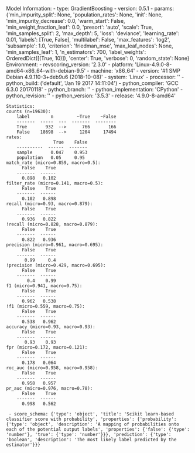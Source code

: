 Model Information:
	 - type: GradientBoosting
	 - version: 0.5.1
	 - params: {'min_impurity_split': None, 'population_rates': None, 'init': None, 'min_impurity_decrease': 0.0, 'warm_start': False, 'min_weight_fraction_leaf': 0.0, 'presort': 'auto', 'scale': True, 'min_samples_split': 2, 'max_depth': 5, 'loss': 'deviance', 'learning_rate': 0.01, 'labels': [True, False], 'multilabel': False, 'max_features': 'log2', 'subsample': 1.0, 'criterion': 'friedman_mse', 'max_leaf_nodes': None, 'min_samples_leaf': 1, 'n_estimators': 700, 'label_weights': OrderedDict([(True, 10)]), 'center': True, 'verbose': 0, 'random_state': None}
	Environment:
	 - revscoring_version: '2.3.0'
	 - platform: 'Linux-4.9.0-8-amd64-x86_64-with-debian-9.5'
	 - machine: 'x86_64'
	 - version: '#1 SMP Debian 4.9.110-3+deb9u6 (2018-10-08)'
	 - system: 'Linux'
	 - processor: ''
	 - python_build: ('default', 'Jan 19 2017 14:11:04')
	 - python_compiler: 'GCC 6.3.0 20170118'
	 - python_branch: ''
	 - python_implementation: 'CPython'
	 - python_revision: ''
	 - python_version: '3.5.3'
	 - release: '4.9.0-8-amd64'
	
	Statistics:
	counts (n=19630):
		label        n         ~True    ~False
		-------  -----  ---  -------  --------
		True       932  -->      766       166
		False    18698  -->     1204     17494
	rates:
		              True    False
		----------  ------  -------
		sample       0.047    0.953
		population   0.05     0.95
	match_rate (micro=0.859, macro=0.5):
		  False    True
		-------  ------
		  0.898   0.102
	filter_rate (micro=0.141, macro=0.5):
		  False    True
		-------  ------
		  0.102   0.898
	recall (micro=0.93, macro=0.879):
		  False    True
		-------  ------
		  0.936   0.822
	!recall (micro=0.828, macro=0.879):
		  False    True
		-------  ------
		  0.822   0.936
	precision (micro=0.961, macro=0.695):
		  False    True
		-------  ------
		   0.99     0.4
	!precision (micro=0.429, macro=0.695):
		  False    True
		-------  ------
		    0.4    0.99
	f1 (micro=0.941, macro=0.75):
		  False    True
		-------  ------
		  0.962   0.538
	!f1 (micro=0.559, macro=0.75):
		  False    True
		-------  ------
		  0.538   0.962
	accuracy (micro=0.93, macro=0.93):
		  False    True
		-------  ------
		   0.93    0.93
	fpr (micro=0.172, macro=0.121):
		  False    True
		-------  ------
		  0.178   0.064
	roc_auc (micro=0.958, macro=0.958):
		  False    True
		-------  ------
		  0.958   0.957
	pr_auc (micro=0.976, macro=0.78):
		  False    True
		-------  ------
		  0.998   0.562
	
	 - score_schema: {'type': 'object', 'title': 'Scikit learn-based classifier score with probability', 'properties': {'probability': {'type': 'object', 'description': 'A mapping of probabilities onto each of the potential output labels', 'properties': {'false': {'type': 'number'}, 'true': {'type': 'number'}}}, 'prediction': {'type': 'boolean', 'description': 'The most likely label predicted by the estimator'}}}

